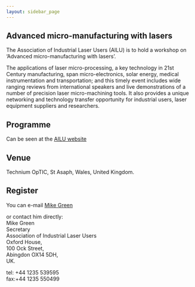 ```yaml
---
layout: sidebar_page
---
```


## Advanced micro-manufacturing with lasers

The Association of Industrial Laser Users (AILU) is to hold a workshop on ‘Advanced micro-manufacturing with lasers’.
<!--break-->
The applications of laser micro-processing, a key technology in 21st Century manufacturing, span micro-electronics, solar energy, medical instrumentation and transportation; and this timely event includes wide ranging reviews from international speakers and live demonstrations of a number of precision laser micro-machining tools. It also provides a unique networking and technology transfer opportunity for industrial users, laser equipment suppliers and researchers.  
    
##  Programme

Can be seen at the [AILU website](http://www.ailu.org.uk/laser_technology/events/2010-10-06/101006advancedmicromanufacturing.html)  
  
##  Venue

Technium OpTIC, St Asaph, Wales, United Kingdom.

##  Register

You can e-mail [Mike Green](mailto:mike@ailu.org.uk)  

or contact him directly:  
Mike Green  
Secretary  
Association of Industrial Laser Users  
Oxford House,  
100 Ock Street,  
Abingdon OX14 5DH,  
UK.  
  
tel: +44 1235 539595  
fax:+44 1235 550499